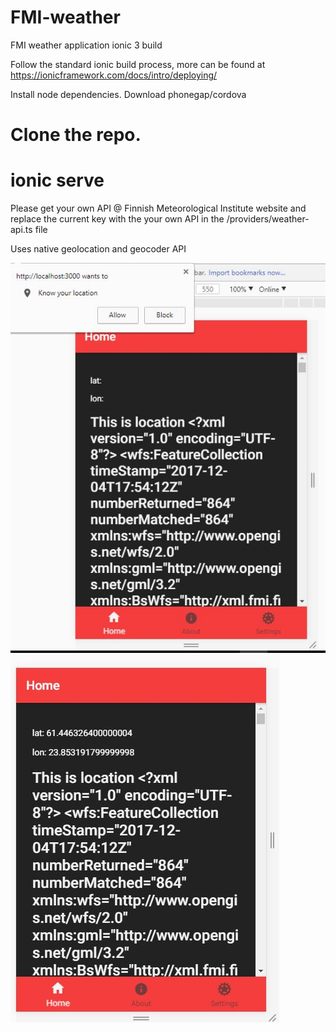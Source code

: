 # FMI-weather
FMI weather application ionic 3 build


Follow the standard ionic build process, more can be found at https://ionicframework.com/docs/intro/deploying/

Install node dependencies.
Download phonegap/cordova


# Clone the repo.
# ionic serve


Please get your own API @ Finnish Meteorological Institute website
and replace the current key with the your own API in the /providers/weather-api.ts file

Uses native geolocation and geocoder API


![screenshot1](https://github.com/adaichang/FMI-weather/blob/master/Capture.JPG)
![screenshot2](https://github.com/adaichang/FMI-weather/blob/master/output.JPG)

